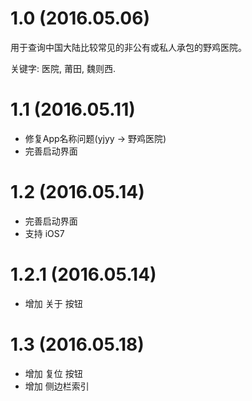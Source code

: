 # 1.0 (2016.05.06)

用于查询中国大陆比较常见的非公有或私人承包的野鸡医院。

关键字: 医院, 莆田, 魏则西.

# 1.1 (2016.05.11)

- 修复App名称问题(yjyy -> 野鸡医院)
- 完善启动界面

# 1.2 (2016.05.14)

- 完善启动界面
- 支持 iOS7

# 1.2.1 (2016.05.14)

- 增加 关于 按钮

# 1.3 (2016.05.18)

- 增加 复位 按钮
- 增加 侧边栏索引
